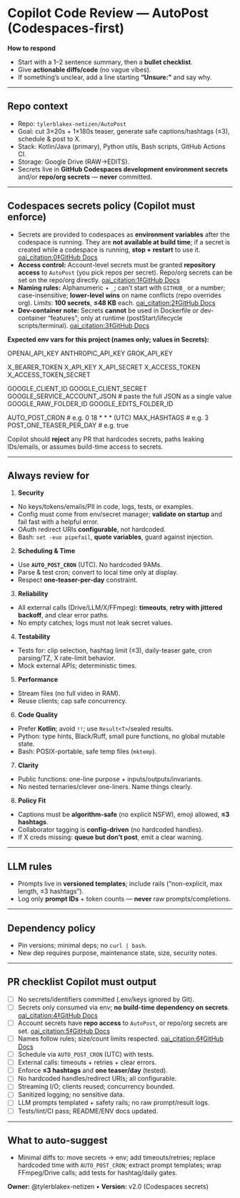 # Copilot Code Review — AutoPost (Codespaces-first)

**How to respond**
- Start with a 1–2 sentence summary, then a **bullet checklist**.
- Give **actionable diffs/code** (no vague vibes).
- If something’s unclear, add a line starting **“Unsure:”** and say why.

---

## Repo context
- Repo: `tylerblakex-netizen/AutoPost`
- Goal: cut 3×20s + 1×180s teaser, generate safe captions/hashtags (≤3), schedule & post to X.
- Stack: Kotlin/Java (primary), Python utils, Bash scripts, GitHub Actions CI.
- Storage: Google Drive (RAW→EDITS).
- Secrets live in **GitHub Codespaces development environment secrets** and/or **repo/org secrets** — **never** committed.

---

## Codespaces secrets policy (Copilot must enforce)

- Secrets are provided to codespaces as **environment variables** after the codespace is running. They are **not available at build time**; if a secret is created while a codespace is running, **stop + restart** to use it.  [oai_citation:0‡GitHub Docs](https://docs.github.com/en/codespaces/managing-your-codespaces/managing-your-account-specific-secrets-for-github-codespaces)
- **Access control:** Account-level secrets must be granted **repository access** to `AutoPost` (you pick repos per secret). Repo/org secrets can be set on the repo/org directly.  [oai_citation:1‡GitHub Docs](https://docs.github.com/en/codespaces/managing-your-codespaces/managing-your-account-specific-secrets-for-github-codespaces)
- **Naming rules:** Alphanumeric + `_`; can’t start with `GITHUB_` or a number; case-insensitive; **lower-level wins** on name conflicts (repo overrides org). Limits: **100 secrets**, **≤48 KB** each.  [oai_citation:2‡GitHub Docs](https://docs.github.com/en/codespaces/managing-your-codespaces/managing-your-account-specific-secrets-for-github-codespaces)
- **Dev-container note:** Secrets **cannot** be used in Dockerfile or dev-container “features”; only at runtime (postStart/lifecycle scripts/terminal).  [oai_citation:3‡GitHub Docs](https://docs.github.com/en/codespaces/managing-your-codespaces/managing-your-account-specific-secrets-for-github-codespaces)

**Expected env vars for this project (names only; values in Secrets):**

OPENAI_API_KEY
ANTHROPIC_API_KEY
GROK_API_KEY

X_BEARER_TOKEN
X_API_KEY
X_API_SECRET
X_ACCESS_TOKEN
X_ACCESS_TOKEN_SECRET

GOOGLE_CLIENT_ID
GOOGLE_CLIENT_SECRET
GOOGLE_SERVICE_ACCOUNT_JSON   # paste the full JSON as a single value
GOOGLE_RAW_FOLDER_ID
GOOGLE_EDITS_FOLDER_ID

AUTO_POST_CRON                 # e.g. 0 18 * * *  (UTC)
MAX_HASHTAGS                   # e.g. 3
POST_ONE_TEASER_PER_DAY        # e.g. true

Copilot should **reject** any PR that hardcodes secrets, paths leaking IDs/emails, or assumes build-time access to secrets.

---

## Always review for

1) **Security**
- No keys/tokens/emails/PII in code, logs, tests, or examples.
- Config must come from env/secret manager; **validate on startup** and fail fast with a helpful error.
- OAuth redirect URIs **configurable**, not hardcoded.
- Bash: `set -euo pipefail`, **quote variables**, guard against injection.

2) **Scheduling & Time**
- Use **`AUTO_POST_CRON`** (UTC). No hardcoded 9AMs.
- Parse & test cron; convert to local time only at display.
- Respect **one-teaser-per-day** constraint.

3) **Reliability**
- All external calls (Drive/LLM/X/FFmpeg): **timeouts**, **retry with jittered backoff**, and clear error paths.
- No empty catches; logs must not leak secret values.

4) **Testability**
- Tests for: clip selection, hashtag limit (≤3), daily-teaser gate, cron parsing/TZ, X rate-limit behavior.
- Mock external APIs; deterministic times.

5) **Performance**
- Stream files (no full video in RAM).
- Reuse clients; cap safe concurrency.

6) **Code Quality**
- Prefer **Kotlin**; avoid `!!`; use `Result<T>`/sealed results.
- Python: type hints, Black/Ruff, small pure functions, no global mutable state.
- Bash: POSIX-portable, safe temp files (`mktemp`).

7) **Clarity**
- Public functions: one-line purpose + inputs/outputs/invariants.
- No nested ternaries/clever one-liners. Name things clearly.

8) **Policy Fit**
- Captions must be **algorithm-safe** (no explicit NSFW), emoji allowed, **≤3 hashtags**.
- Collaborator tagging is **config-driven** (no hardcoded handles).
- If X creds missing: **queue but don’t post**, emit a clear warning.

---

## LLM rules
- Prompts live in **versioned templates**; include rails (“non-explicit, max length, ≤3 hashtags”).
- Log only **prompt IDs** + token counts — **never** raw prompts/completions.

---

## Dependency policy
- Pin versions; minimal deps; no `curl | bash`.
- New dep requires purpose, maintenance state, size, security notes.

---

## PR checklist Copilot must output
- [ ] No secrets/identifiers committed (.env/keys ignored by Git).
- [ ] Secrets only consumed via env; **no build-time dependency on secrets**.  [oai_citation:4‡GitHub Docs](https://docs.github.com/en/codespaces/managing-your-codespaces/managing-your-account-specific-secrets-for-github-codespaces)
- [ ] Account secrets have **repo access** to `AutoPost`, or repo/org secrets are set.  [oai_citation:5‡GitHub Docs](https://docs.github.com/en/codespaces/managing-your-codespaces/managing-your-account-specific-secrets-for-github-codespaces)
- [ ] Names follow rules; size/count limits respected.  [oai_citation:6‡GitHub Docs](https://docs.github.com/en/codespaces/managing-codespaces-for-your-organization/managing-development-environment-secrets-for-your-repository-or-organization)
- [ ] Schedule via `AUTO_POST_CRON` (UTC) with tests.
- [ ] External calls: timeouts + retries + clear errors.
- [ ] Enforce **≤3 hashtags** and **one teaser/day** (tested).
- [ ] No hardcoded handles/redirect URIs; all configurable.
- [ ] Streaming I/O; clients reused; concurrency bounded.
- [ ] Sanitized logging; no sensitive data.
- [ ] LLM prompts templated + safety rails; no raw prompt/result logs.
- [ ] Tests/lint/CI pass; README/ENV docs updated.

---

## What to auto-suggest
- Minimal diffs to: move secrets → env; add timeouts/retries; replace hardcoded time with `AUTO_POST_CRON`; extract prompt templates; wrap FFmpeg/Drive calls; add tests for hashtag/daily gates.

**Owner:** @tylerblakex-netizen • **Version:** v2.0 (Codespaces secrets)

